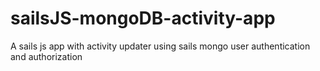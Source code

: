 # sailsJS-mongoDB-activity-app
A sails js app with activity updater using sails mongo user authentication and authorization
